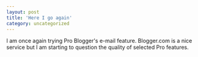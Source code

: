 ```yaml
---
layout: post
title: 'Here I go again'
category: uncategorized
---
```


I am once again trying Pro Blogger's e-mail feature.  Blogger.com is a nice service but I am starting to question the quality of selected Pro features.
<br />
<br />
